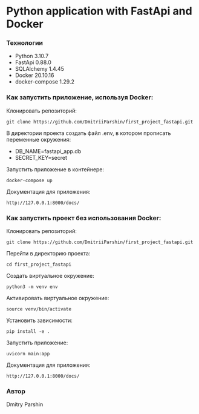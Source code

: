 # Python application with FastApi and Docker
### Технологии
- Python 3.10.7
- FastApi 0.88.0
- SQLAlchemy 1.4.45
- Docker 20.10.16
- docker-compose 1.29.2
### Как запустить приложение, используя Docker:

Клонировать репозиторий:

```
git clone https://github.com/DmitriiParshin/first_project_fastapi.git
```

В директории проекта создать файл .env, в котором прописать переменные окружения:

- DB_NAME=fastapi_app.db
- SECRET_KEY=secret

Запустить приложение в контейнере:

```
docker-compose up
```

Документация для приложения:

```
http://127.0.0.1:8000/docs/
```

### Как запустить проект без использования Docker:

Клонировать репозиторий:

```
git clone https://github.com/DmitriiParshin/first_project_fastapi.git
```

Перейти в директорию проекта:

```
cd first_project_fastapi
```

Cоздать виртуальное окружение:

```
python3 -m venv env
```

Активировать виртуальное окружение:

```
source venv/bin/activate
```

Установить зависимости:

```
pip install -e .
```

Запустить приложение:

```
uvicorn main:app
```

Документация для приложения:

```
http://127.0.0.1:8000/docs/
```

### Автор
Dmitry Parshin